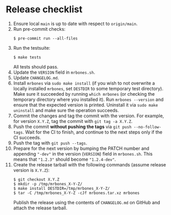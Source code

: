# Release checklist

01. Ensure local `main` is up to date with respect to `origin/main`.
02. Run pre-commit checks:
    ```console
    $ pre-commit run --all-files
    ```
03. Run the testsuite:
    ```console
    $ make tests
    ```
    All tests should pass.
04. Update the `VERSION` field in `mrbones.sh`.
05. Update `CHANGELOG.md`.
06. Install `mrbones` via `sudo make install` (if you wish to not overwrite a locally installed
    `mrbones`, set `DESTDIR` to some temporary test directory). Make sure it succeeded by running
    `which mrbones` (or checking the temporary directory where you installed it). Run
    `mrbones --version` and ensure that the expected version is printed. Uninstall it via
    `sudo make uninstall` and make sure the operation succeeds.
07. Commit the changes and tag the commit with the version. For example, for version `X.Y.Z`, tag
    the commit with `git tag -a X.Y.Z`.
08. Push the commit **without pushing the tags** via `git push --no-follow-tags`. Wait for the CI to
    finish, and continue to the next steps only if the CI succeeds.
09. Push the tag with `git push --tags`.
10. Prepare for the next version by bumping the PATCH number and appending `"-dev"` in the version
    (`VERSION`) field in `mrbones.sh`. This means that `"1.2.3"` should become `"1.2.4-dev"`.
11. Create the release tarball with the following commands (assume release version is `X.Y.Z`):
    ```console
    $ git checkout X.Y.Z
    $ mkdir -p /tmp/mrbones_X-Y-Z/
    $ make install DESTDIR=/tmp/mrbones_X-Y-Z/
    $ tar -C /tmp/mrbones_X-Y-Z -cJf mrbones.tar.xz mrbones
    ```
    Publish the release using the contents of `CHANGELOG.md` on GitHub and attach the release
    tarball.
